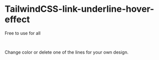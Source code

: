 # TailwindCSS-link-underline-hover-effect
Free to use for all

<br/>

Change color or delete one of the lines for your own design.
